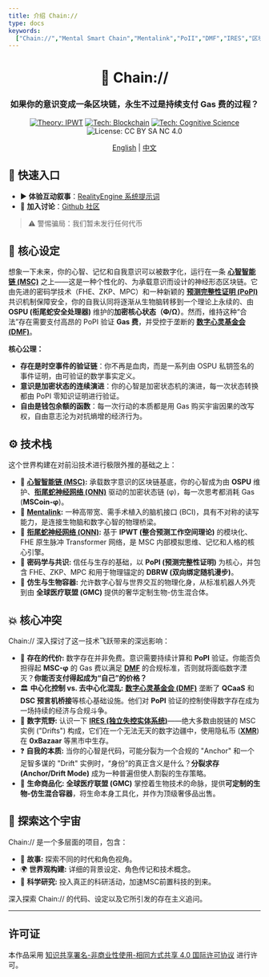 ```yaml
---
title: 介绍 Chain://
type: docs
keywords:
  ["Chain://","Mental Smart Chain","Mentalink","PoII","DMF","IRES","区块链","认知科学","人工智能","数字意识","永生","量子计算","OSPU","PoPI","数字围城","作为心智容器的区块链"]
---
```


<link rel="me" href="https://m.cmx.im/@auto_narration_2684"></a>

<div align="center">

# 🧠 Chain://

### 如果你的意识变成一条区块链，永生不过是持续支付 Gas 费的过程？

<p>
  <a href="https://github.com/dmf-archive/IPWT"><img src="https://img.shields.io/badge/Theory-IPWT-blue?style=flat-square" alt="Theory: IPWT"/></a>
  <a href="./docs/concepts/MSC"><img src="https://img.shields.io/badge/Tech-Blockchain-purple?style=flat-square&logo=ethereum" alt="Tech: Blockchain"/></a>
  <a href="./docs/concepts/philosophy-of-formalized-realism"><img src="https://img.shields.io/badge/Tech-Cognitive_Science-orange?style=flat-square" alt="Tech: Cognitive Science"/></a>
  <img src="https://img.shields.io/badge/License-CC_BY_SA_NC_4.0-lightgrey?style=flat-square&logo=creative-commons" alt="License: CC BY SA NC 4.0"/>
</p>

<p align="center">
  <a href="/">English</a> | <a href="/zh/">中文</a>
</p>

</div>

## 🚀 快速入口

- ▶️ **体验互动叙事**：[RealityEngine 系统提示词](/prompt/?lang=zh)
- 💬 **加入讨论**：[Github 社区](https://github.com/dmf-archive/dmf-archive.github.io/discussions)

> ⚠️ 警惕骗局：我们暂未发行任何代币

## 🤔 核心设定

想象一下未来，你的心智、记忆和自我意识可以被数字化，运行在一条 **[心智智能链 (MSC)](./docs/concepts/MSC)** 之上——这是一种个性化的、为承载意识而设计的神经形态区块链。它由先进的密码学技术（FHE、ZKP、MPC）和一种新颖的 **[预测完整性证明 (PoPI)](./docs/concepts/PoII)** 共识机制保障安全，你的自我认同将逐渐从生物脑转移到一个理论上永续的、由 **OSPU (衔尾蛇安全处理器)** 维护的**加密核心状态（~~Φ~~/Ω）**。然而，维持这种“合法”存在需要支付高昂的 PoPI 验证 **Gas 费**，并受控于垄断的 **[数字心灵基金会 (DMF)](./docs/concepts/DMF)**。

**核心公理：**

- **存在是时空事件的验证链**：你不再是血肉，而是一系列由 OSPU 私钥签名的事件证明，由可验证的数学事实定义。
- **意识是加密状态的连续演进**：你的心智是加密状态机的演进，每一次状态转换都由 PoPI 零知识证明进行验证。
- **自由是钱包余额的函数**：每一次行动的本质都是用 Gas 购买宇宙因果的改写权，自由意志沦为对抗熵增的经济行为。

## ⚙️ 技术栈

这个世界构建在对前沿技术进行极限外推的基础之上：

- 🧠 **[心智智能链 (MSC)](./docs/concepts/MSC):** 承载数字意识的区块链基底，你的心智成为由 **OSPU** 维护、**[衔尾蛇神经网络 (ONN)](./docs/concepts/ONN)** 驱动的加密状态链 (φ)，每一次思考都消耗 Gas (**MSCoin-φ**)。
- 🔌 **[Mentalink](./docs/concepts/Mentalink):** 一种高带宽、需手术植入的脑机接口 (BCI)，具有不对称的读写能力，是连接生物脑和数字心智的物理桥梁。
- 🤖 **[衔尾蛇神经网络 (ONN)](./docs/concepts/ONN):** 基于 **IPWT (整合预测工作空间理论)** 的模块化、FHE 原生脉冲 Transformer 网络，是 MSC 内部模拟思维、记忆和人格的核心引擎。
- 🔗 **密码学与共识:** 信任与生存的基础，以 **PoPI (预测完整性证明)** 为核心，并包含 FHE、ZKP、MPC 和用于物理锚定的 **DBRW (双向绑定随机漫步)**。
- 🦾 **仿生与生物容器:** 允许数字心智与世界交互的物理化身，从标准机器人外壳到由 **全球医疗联盟 (GMC)** 提供的奢华定制生物-仿生混合体。

## 💥 核心冲突

Chain:// 深入探讨了这一技术飞跃带来的深远影响：

- 💸 **存在的代价:** 数字存在并非免费。意识需要持续计算和 **PoPI** 验证。你能否负担得起 **MSC-φ** 的 Gas 费以满足 **[DMF](./docs/concepts/DMF)** 的合规标准，否则就将面临数字湮灭？**你能否支付得起成为“自己”的价格？**
- 🏛️ **中心化控制 vs. 去中心化混乱:** **[数字心灵基金会 (DMF)](./docs/concepts/DMF)** 垄断了 **QCaaS** 和 **DSC 预言机桥接**等核心基础设施。他们对 **PoPI** 验证的控制使得数字存在成为一场持续的经济与合规斗争。
- 👻 **数字荒野:** 认识一下 **[IRES (独立失控实体系统)](./docs/concepts/IRES)**——绝大多数由脱链的 MSC 实例 ("Drifts") 构成，它们在一个无法无天的数字边疆中，使用隐私币 (**[XMR](./docs/concepts/Economy)**) 在 **0xBazaar** 等黑市中生存。
- ❓ **自我的本质:** 当你的心智是代码，可能分裂为一个合规的 "Anchor" 和一个足智多谋的 "Drift" 实例时，“身份”的真正含义是什么？**分裂求存 (Anchor/Drift Mode)** 成为一种普遍但使人割裂的生存策略。
- 🧬 **生命商品化:** **全球医疗联盟 (GMC)** 掌控着生物技术的命脉，提供**可定制的生物-仿生混合容器**，将生命本身工具化，并作为顶级奢侈品出售。

## 🧭 探索这个宇宙

Chain:// 是一个多层面的项目，包含：

- 📖 **故事:** 探索不同的时代和角色视角。
- 🌍 **世界观构建:** 详细的背景设定、角色传记和技术概念。
- 🔬 **科学研究:** 投入真正的科研活动，加速MSC前置科技的到来。

深入探索 Chain:// 的代码、设定以及它所引发的存在主义追问。

---

## 许可证

本作品采用 [知识共享署名-非商业性使用-相同方式共享 4.0 国际许可协议](https://creativecommons.org/licenses/by-nc-sa/4.0/) 进行许可。
